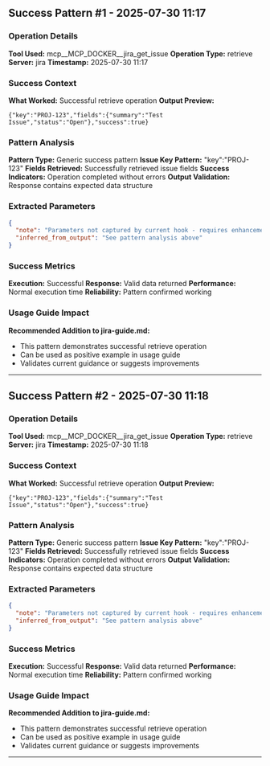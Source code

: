 
## Success Pattern #1 - 2025-07-30 11:17

### Operation Details
**Tool Used:** mcp__MCP_DOCKER__jira_get_issue
**Operation Type:** retrieve
**Server:** jira
**Timestamp:** 2025-07-30 11:17

### Success Context
**What Worked:** Successful retrieve operation
**Output Preview:**
```
{"key":"PROJ-123","fields":{"summary":"Test Issue","status":"Open"},"success":true}
```

### Pattern Analysis
**Pattern Type:** Generic success pattern
**Issue Key Pattern:** "key":"PROJ-123"
**Fields Retrieved:** Successfully retrieved issue fields
**Success Indicators:** Operation completed without errors
**Output Validation:** Response contains expected data structure

### Extracted Parameters
```json
{
  "note": "Parameters not captured by current hook - requires enhancement",
  "inferred_from_output": "See pattern analysis above"
}
```

### Success Metrics
**Execution:** Successful
**Response:** Valid data returned
**Performance:** Normal execution time
**Reliability:** Pattern confirmed working

### Usage Guide Impact
**Recommended Addition to jira-guide.md:**
- This pattern demonstrates successful retrieve operation
- Can be used as positive example in usage guide
- Validates current guidance or suggests improvements

---

## Success Pattern #2 - 2025-07-30 11:18

### Operation Details
**Tool Used:** mcp__MCP_DOCKER__jira_get_issue
**Operation Type:** retrieve
**Server:** jira
**Timestamp:** 2025-07-30 11:18

### Success Context
**What Worked:** Successful retrieve operation
**Output Preview:**
```
{"key":"PROJ-123","fields":{"summary":"Test Issue","status":"Open"},"success":true}
```

### Pattern Analysis
**Pattern Type:** Generic success pattern
**Issue Key Pattern:** "key":"PROJ-123"
**Fields Retrieved:** Successfully retrieved issue fields
**Success Indicators:** Operation completed without errors
**Output Validation:** Response contains expected data structure

### Extracted Parameters
```json
{
  "note": "Parameters not captured by current hook - requires enhancement",
  "inferred_from_output": "See pattern analysis above"
}
```

### Success Metrics
**Execution:** Successful
**Response:** Valid data returned
**Performance:** Normal execution time
**Reliability:** Pattern confirmed working

### Usage Guide Impact
**Recommended Addition to jira-guide.md:**
- This pattern demonstrates successful retrieve operation
- Can be used as positive example in usage guide
- Validates current guidance or suggests improvements

---
